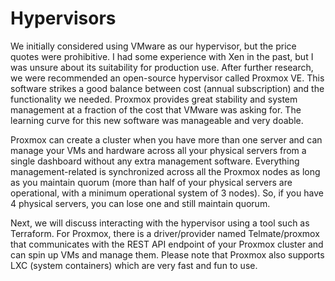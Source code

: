 # Hypervisors

We initially considered using VMware as our hypervisor, but the price quotes were prohibitive. I had some experience with Xen in the past, but I was unsure about its suitability for production use. After further research, we were recommended an open-source hypervisor called Proxmox VE. This software strikes a good balance between cost (annual subscription) and the functionality we needed. Proxmox provides great stability and system management at a fraction of the cost that VMware was asking for. The learning curve for this new software was manageable and very doable.

Proxmox can create a cluster when you have more than one server and can manage your VMs and hardware across all your physical servers from a single dashboard without any extra management software. Everything management-related is synchronized across all the Proxmox nodes as long as you maintain quorum (more than half of your physical servers are operational, with a minimum operational system of 3 nodes). So, if you have 4 physical servers, you can lose one and still maintain quorum.

Next, we will discuss interacting with the hypervisor using a tool such as Terraform. For Proxmox, there is a driver/provider named Telmate/proxmox that communicates with the REST API endpoint of your Proxmox cluster and can spin up VMs and manage them. Please note that Proxmox also supports LXC (system containers) which are very fast and fun to use.